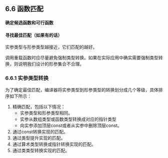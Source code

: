 ## 6.6 函数匹配
#### 确定候选函数和可行函数
#### 寻找最佳匹配（如果有的话）
实参类型与形参类型越接近，它们匹配的越好。

调用重载函数时应尽量避免强制类型转换。如果在实际应用中确实需要强制类型转换，则说明我们设计的形参集合不合理。

### 6.6.1 实参类型转换
为了确定最佳匹配，编译器将实参类型到形参类型的转换划分成几个等级，具体排序如下所示：
1. 精确匹配，包括以下情况：
   - 实参类型和形参类型相同。
   - 实参从数组类型或函数类型转换成对应的指针类型
   - 向实参添加顶层const或者从实参中删除顶层const。
2. 通过const转换实现的匹配。
3. 通过类型提升实现的匹配。
4. 通过算术类型转换或指针转换实现的匹配。
5. 通过类类型转换实现的匹配。